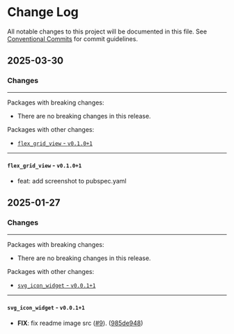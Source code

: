 # Change Log

All notable changes to this project will be documented in this file.
See [Conventional Commits](https://conventionalcommits.org) for commit guidelines.

## 2025-03-30

### Changes

---

Packages with breaking changes:

 - There are no breaking changes in this release.

Packages with other changes:

 - [`flex_grid_view` - `v0.1.0+1`](#flex_grid_view---v0101)

---

#### `flex_grid_view` - `v0.1.0+1`

 - feat: add screenshot to pubspec.yaml


## 2025-01-27

### Changes

---

Packages with breaking changes:

 - There are no breaking changes in this release.

Packages with other changes:

 - [`svg_icon_widget` - `v0.0.1+1`](#svg_icon_widget---v0011)

---

#### `svg_icon_widget` - `v0.0.1+1`

 - **FIX**: fix readme image src ([#9](https://github.com/xsahil03x/widget_wave/issues/9)). ([985de948](https://github.com/xsahil03x/widget_wave/commit/985de948e83151d9588c752d8640ac4255981508))

